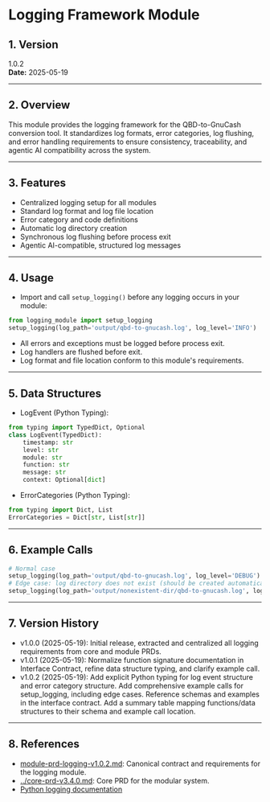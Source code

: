 # Logging Framework Module

## 1. Version
1.0.2  
**Date:** 2025-05-19  

---

## 2. Overview

This module provides the logging framework for the QBD-to-GnuCash conversion tool. It standardizes log formats, error categories, log flushing, and error handling requirements to ensure consistency, traceability, and agentic AI compatibility across the system.

---

## 3. Features

- Centralized logging setup for all modules
- Standard log format and log file location
- Error category and code definitions
- Automatic log directory creation
- Synchronous log flushing before process exit
- Agentic AI-compatible, structured log messages

---

## 4. Usage

- Import and call `setup_logging()` before any logging occurs in your module:

```python
from logging_module import setup_logging
setup_logging(log_path='output/qbd-to-gnucash.log', log_level='INFO')
```

- All errors and exceptions must be logged before process exit.
- Log handlers are flushed before exit.
- Log format and file location conform to this module's requirements.

---

## 5. Data Structures

- LogEvent (Python Typing):
```python
from typing import TypedDict, Optional
class LogEvent(TypedDict):
    timestamp: str
    level: str
    module: str
    function: str
    message: str
    context: Optional[dict]
```
- ErrorCategories (Python Typing):
```python
from typing import Dict, List
ErrorCategories = Dict[str, List[str]]
```

---

## 6. Example Calls

```python
# Normal case
setup_logging(log_path='output/qbd-to-gnucash.log', log_level='DEBUG')
# Edge case: log directory does not exist (should be created automatically)
setup_logging(log_path='output/nonexistent-dir/qbd-to-gnucash.log', log_level='INFO')
```

---

## 7. Version History

- v1.0.0 (2025-05-19): Initial release, extracted and centralized all logging requirements from core and module PRDs.
- v1.0.1 (2025-05-19): Normalize function signature documentation in Interface Contract, refine data structure typing, and clarify example call.
- v1.0.2 (2025-05-19): Add explicit Python typing for log event structure and error category structure. Add comprehensive example calls for setup_logging, including edge cases. Reference schemas and examples in the interface contract. Add a summary table mapping functions/data structures to their schema and example call location.

---

## 8. References

- [module-prd-logging-v1.0.2.md](module-prd-logging-v1.0.2.md): Canonical contract and requirements for the logging module.
- [../core-prd-v3.4.0.md](../core-prd-v3.4.0.md): Core PRD for the modular system.
- [Python logging documentation](https://docs.python.org/3/library/logging.html)
